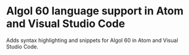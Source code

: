 # Algol 60 language support in Atom and Visual Studio Code

Adds syntax highlighting and snippets for Algol 60 in Atom and Visual Studio Code.

